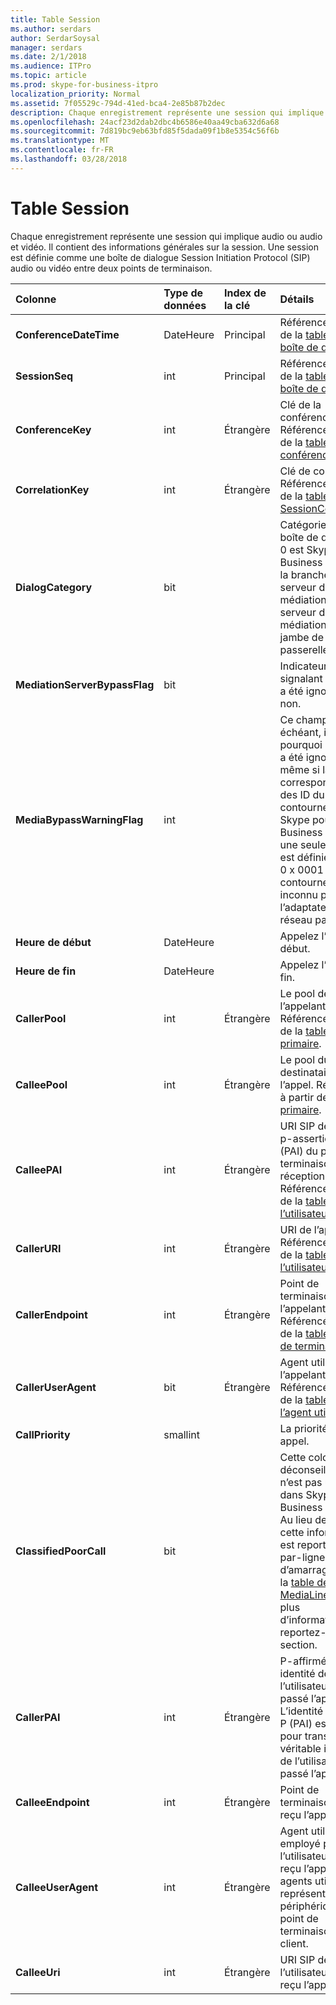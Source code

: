 ```yaml
---
title: Table Session
ms.author: serdars
author: SerdarSoysal
manager: serdars
ms.date: 2/1/2018
ms.audience: ITPro
ms.topic: article
ms.prod: skype-for-business-itpro
localization_priority: Normal
ms.assetid: 7f05529c-794d-41ed-bca4-2e85b87b2dec
description: Chaque enregistrement représente une session qui implique audio ou audio et vidéo. Il contient des informations générales sur la session. Une session est définie comme une boîte de dialogue Session Initiation Protocol (SIP) audio ou vidéo entre deux points de terminaison.
ms.openlocfilehash: 24acf23d2dab2dbc4b6586e40aa49cba632d6a68
ms.sourcegitcommit: 7d819bc9eb63bfd85f5dada09f1b8e5354c56f6b
ms.translationtype: MT
ms.contentlocale: fr-FR
ms.lasthandoff: 03/28/2018
---
```

# <a name="session-table"></a>Table Session
 
Chaque enregistrement représente une session qui implique audio ou audio et vidéo. Il contient des informations générales sur la session. Une session est définie comme une boîte de dialogue Session Initiation Protocol (SIP) audio ou vidéo entre deux points de terminaison.
  
|**Colonne**|**Type de données**|**Index de la clé**|**Détails**|
|:-----|:-----|:-----|:-----|
|**ConferenceDateTime** <br/> |DateHeure  <br/> |Principal  <br/> |Référencé à partir de la [table de la boîte de dialogue](dialog.md).  <br/> |
|**SessionSeq** <br/> |int  <br/> |Principal  <br/> |Référencé à partir de la [table de la boîte de dialogue](dialog.md).  <br/> |
|**ConferenceKey** <br/> |int  <br/> |Étrangère  <br/> |Clé de la conférence. Référencé à partir de la [table de conférence](conference.md).  <br/> |
|**CorrelationKey** <br/> |int  <br/> |Étrangère  <br/> |Clé de corrélation. Référencé à partir de la [table de SessionCorrelation](sessioncorrelation.md).  <br/> |
|**DialogCategory** <br/> |bit  <br/> | <br/> |Catégorie de la boîte de dialogue ; 0 est Skype pour Business Server à la branche de serveur de médiation ; 1 est le serveur de médiation pour jambe de passerelle RTPC.  <br/> |
|**MediationServerBypassFlag** <br/> |bit  <br/> ||Indicateur signalant si l’appel a été ignoré ou non.  <br/> |
|**MediaBypassWarningFlag** <br/> |int  <br/> ||Ce champ, le cas échéant, indique pourquoi un appel a été ignoré pas même si la mise en correspondance des ID du contournement. Skype pour Business Server, une seule valeur est définie.  <br/> 0 x 0001 - ID de contournement inconnu pour l’adaptateur de réseau par défaut.  <br/> |
|**Heure de début** <br/> |DateHeure  <br/> | <br/> |Appelez l’heure de début.  <br/> |
|**Heure de fin** <br/> |DateHeure  <br/> | <br/> |Appelez l’heure de fin.  <br/> |
|**CallerPool** <br/> |int  <br/> |Étrangère  <br/> |Le pool de l’appelant. Référencé à partir de la [table primaire](pool.md).  <br/> |
|**CalleePool** <br/> |int  <br/> |Étrangère  <br/> |Le pool du destinataire de l’appel. Référencé à partir de la [table primaire](pool.md).  <br/> |
|**CalleePAI** <br/> |int  <br/> |Étrangère  <br/> |URI SIP de l’identité p-assertion de SIP (PAI) du point de terminaison de réception. Référencé à partir de la [table de l’utilisateur](user-0.md).  <br/> |
|**CallerURI** <br/> |int  <br/> |Étrangère  <br/> |URI de l’appelant. Référencé à partir de la [table de l’utilisateur](user-0.md).  <br/> |
|**CallerEndpoint** <br/> |int  <br/> |Étrangère  <br/> |Point de terminaison de l’appelant. Référencé à partir de la [table du point de terminaison](endpoint.md).  <br/> |
|**CallerUserAgent** <br/> |bit  <br/> |Étrangère  <br/> |Agent utilisateur de l’appelant. Référencé à partir de la [table de l’agent utilisateur](useragent.md).  <br/> |
|**CallPriority** <br/> |smallint  <br/> ||La priorité de cet appel.  <br/> |
|**ClassifiedPoorCall** <br/> |bit  <br/> ||Cette colonne est déconseillée et n’est pas utilisée dans Skype pour Business Server. Au lieu de cela, cette information est reportée sur un par-ligne d’amarrage. Dans la [table de MediaLine](medialine-0.md) pour plus d’informations, reportez-vous à la section. <br/> |
|**CallerPAI** <br/> |int  <br/> |Étrangère  <br/> |P-affirmée-identité de l’utilisateur qui a passé l’appel. L’identité affirmée P (PAI) est utilisé pour transmettre la véritable identité de l’utilisateur qui a passé l’appel.  <br/> |
|**CalleeEndpoint** <br/> |int  <br/> |Étrangère  <br/> |Point de terminaison qui a reçu l’appel.  <br/> |
|**CalleeUserAgent** <br/> |int  <br/> |Étrangère  <br/> |Agent utilisateur employé par l’utilisateur qui a reçu l’appel. Les agents utilisateurs représentent le périphérique de point de terminaison de client.  <br/> |
|**CalleeUri** <br/> |int  <br/> |Étrangère  <br/> |URI SIP de l’utilisateur qui a reçu l’appel.  <br/> |
   

